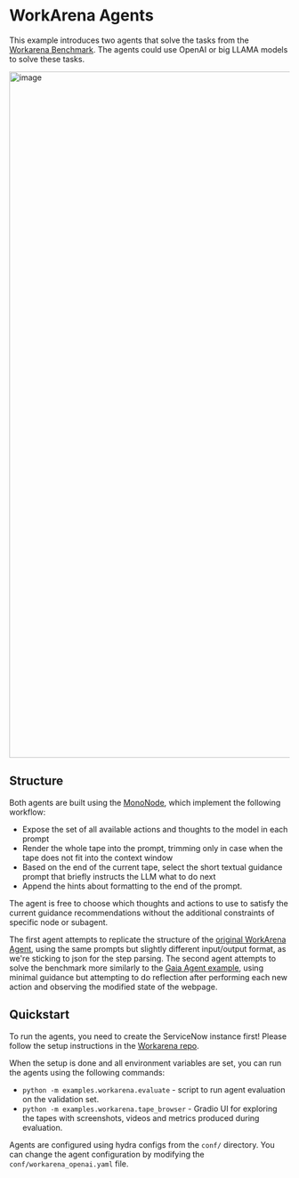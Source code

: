 
# WorkArena Agents
This example introduces two agents that solve the tasks from the [Workarena Benchmark](https://github.com/ServiceNow/WorkArena).
The agents could use OpenAI or big LLAMA models to solve these tasks.

<img width="1233" alt="image" src="https://github.com/user-attachments/assets/9e4bc7e5-5547-41cb-aa5f-374c72669da2">

## Structure
Both agents are built using the [MonoNode](../../tapeagents/nodes.py), which implement the following workflow:
- Expose the set of all available actions and thoughts to the model in each prompt
- Render the whole tape into the prompt, trimming only in case when the tape does not fit into the context window
- Based on the end of the current tape, select the short textual guidance prompt that briefly instructs the LLM what to do next
- Append the hints about formatting to the end of the prompt.

The agent is free to choose which thoughts and actions to use to satisfy the current guidance recommendations without the additional constraints of specific node or subagent.

The first agent attempts to replicate the structure of the [original WorkArena Agent](https://github.com/ServiceNow/AgentLab/tree/main/src/agentlab/agents), using the same prompts but slightly different input/output format, as we're sticking to json for the step parsing.
The second agent attempts to solve the benchmark more similarly to the [Gaia Agent example](../gaia_agent), using minimal guidance but attempting to do reflection after performing each new action and observing the modified state of the webpage.

## Quickstart
To run the agents, you need to create the ServiceNow instance first! Please follow the setup instructions in the [Workarena repo](https://github.com/ServiceNow/WorkArena?tab=readme-ov-file#getting-started).  

When the setup is done and all environment variables are set, you can run the agents using the following commands:
- `python -m examples.workarena.evaluate` - script to run agent evaluation on the validation set.
- `python -m examples.workarena.tape_browser` - Gradio UI for exploring the tapes with screenshots, videos and metrics produced during evaluation.

Agents are configured using hydra configs from the `conf/` directory. You can change the agent configuration by modifying the `conf/workarena_openai.yaml` file.
